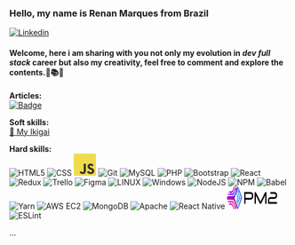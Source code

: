 ### Hello, my name is Renan Marques from Brazil

[![Linkedin](https://img.shields.io/badge/-LinkedIn-0e76a8?style=flat-circle&logo=Linkedin&logoColor=white&link=https://www.linkedin.com/in/engincan-veske-b4a75b145/)](https://www.linkedin.com/in/renan-marques-dev/) </br>

#### **Welcome**, here i am sharing with you not only my evolution in ***dev full stack*** career but also my creativity, feel free to comment and explore the contents.🎯📚🚀

**Articles:**
<br/>
<a href="https://renan04-marques.medium.com/os-7-erros-de-codifica%C3%A7%C3%A3o-mais-comuns-que-todo-dev-iniciante-comete-e1aa15afdd36">
![Badge](https://img.shields.io/static/v1?labelColor=black&label&message=Medium&color=black&style=flat-square&logo=Medium)<a/>  

**Soft skills:**
<br/>
<a href="https://www.linkedin.com/in/renan-marques-615882a4/detail/overlay-view/urn:li:fsd_profileTreasuryMedia:(ACoAABYyuPEBTDGZ0MPyc0np-g6KNgFZnrkuerg,1605004681721)/?lipi=urn%3Ali%3Apage%3Ad_flagship3_profile_view_base%3BwjXIcLTPSpWmODfvWkpPeA%3D%3D&licu=urn%3Ali%3Acontrol%3Ad_flagship3_profile_view_base-featured_item_detail_view" color="green">🔗 My Ikigai</a>

**Hard skills:**
</br><img src="https://www.flaticon.com/svg/static/icons/svg/226/226269.svg" alt="HTML5" title="HTML5" width="40" height="40"/> 
<img src="https://www.flaticon.com/svg/static/icons/svg/732/732190.svg" alt="CSS" title="CSS" width="40" height="40"/>
<img src="https://raw.githubusercontent.com/voodootikigod/logo.js/master/js.png" alt="JS" title="JavaScript" width="40" height="40"/>
<img src="https://upload.wikimedia.org/wikipedia/commons/thumb/3/3f/Git_icon.svg/1024px-Git_icon.svg.png" alt="Git" title="Git" width="40" height="40"/>
<img src="https://soltveit.org/wp-content/uploads/2014/02/mysql-database-logo-web.png" alt="MySQL" title="MySQL" width="40" height="40"/>
<img src="http://seeklogo.com/images/P/php-logo-ADE513E748-seeklogo.com.png" alt="PHP" title="PHP" width="40" height="40"/>
<img src="https://sdtimes.com/wp-content/uploads/2018/01/bootstrap-stack.png" alt="Bootstrap" title="Bootstrap" width="40" height="40"/>
<img src="https://cdn.freebiesupply.com/logos/large/2x/react-1-logo-svg-vector.svg" alt="React" title="React" width="40" height="40"/>
<img src="https://raw.githubusercontent.com/reduxjs/redux/master/logo/logo.png" alt="Redux" title="Redux" width="40" height="40"/>
<img src="https://a.trellocdn.com/prgb/dist/images/ios/apple-touch-icon-precomposed.8de2074e8a785dd5d498.png" alt="Trello" title="Trello" width="40" height="40"/>
<img src="https://static.figma.com/app/icon/1/favicon.png" alt="Figma" title="Figma" width="40" height="40"/>
<img src="https://www.flaticon.com/svg/static/icons/svg/226/226772.svg" alt="LINUX" title="LINUX" width="40" height="40"/>
<img src="https://seeklogo.com/images/W/windows-10-icon-logo-5BC5C69712-seeklogo.com.png" alt="Windows" title="Windows" width="40" height="40"/>
<img src="https://cdn.freebiesupply.com/logos/large/2x/nodejs-icon-logo-png-transparent.png" alt="NodeJS" title="NodeJS" width="40" height="40"/>
<img src="https://www.logolynx.com/images/logolynx/7f/7fb976a537620fed310872d533cd161c.png" alt="NPM" title="NPM" width="40" height="40"/>
<img src="https://d33wubrfki0l68.cloudfront.net/7a197cfe44548cc1a3f581152af70a3051e11671/78df8/img/babel.svg" alt="Babel" title="Babel" width="50" height="50"/>
<img src="https://i0.wp.com/sempreupdate.com.br/wp-content/uploads/2018/09/como-instalar-o-yarn-um-gerenciador-de-pacotes-npm-instale-agora-no-ubuntu-debian-e-fedora.png?fit=800%2C358&ssl=1" alt="Yarn" title="Yarn" width="80" height="40"/>
<img src="https://cdn.freebiesupply.com/logos/large/2x/aws-ec2-logo-png-transparent.png" alt="AWS EC2" title="AWS EC2" width="40" height="40"/>
<img src="http://static.tumblr.com/lbtm3t2/8PAn0kziu/mongodb-logo.png" alt="MongoDB" title="MongoDB" width="40" height="40"/>
<img src="https://www.iconattitude.com/icons/open_icon_library/apps/png/256/apache.png" alt="Apache" title="Apache" width="40" height="40"/>
<img src="https://codebrahma.com/static/react-native-248cb156cf25bd359ef4705fb4306762.png" alt="React Native" title="React Native" width="40" height="40"/>
<img src="https://raw.githubusercontent.com/Unitech/pm2/master/pres/pm2-v4.png" alt="PM2" title="PM2" width="90" height="40"/>
<img src="https://cdn.freebiesupply.com/logos/thumbs/2x/eslint-1-logo.png" alt="ESLint" title="ESLint" width="45" height="40"/>

...

<!--
**Soft Skills:** - habilidades interpessoais
**Hard skills:** - habilidades tecnicas
<img src="https://upload-icon.s3.us-east-2.amazonaws.com/uploads/icons/png/20167174151551942641-512.png" alt="react" width="20" height="20"/> <img src="https://upload-icon.s3.us-east-2.amazonaws.com/uploads/icons/png/19108918321553750384-512.png" alt="react-native" width="20" height="20"/> <img src="https://cdn4.iconfinder.com/data/icons/logos-and-brands/512/233_Node_Js_logo-256.png" alt="nodejs" width="20" height="20"/> <img src="https://image.flaticon.com/icons/svg/919/919826.svg" alt="css3" width="20" height="20"/>  <img src="https://image.flaticon.com/icons/svg/919/919827.svg" alt="html5" width="20" height="20"/> <img src="https://image.flaticon.com/icons/svg/226/226777.svg" alt="java" width="20" height="20"/> <img src="https://cdn1.iconfinder.com/data/icons/development-2-yellow/60/30_-Javascript-_development_coding_programming_code-512.png" alt="javascript" width="20" height="20"/> <img src="https://image.flaticon.com/icons/png/512/919/919832.png" alt="typescript" width="20" height="20"/> <img src="https://image.flaticon.com/icons/svg/2772/2772128.svg" alt="sql" width="20" height="20"/> <img src="https://upload-icon.s3.us-east-2.amazonaws.com/uploads/icons/png/16876668881551942134-512.png" alt="postgresql" width="20" height="20"/> <img src="https://upload-icon.s3.us-east-2.amazonaws.com/uploads/icons/png/19681752361536207300-512.png" alt="bootstrap" width="20" height="20"/> <img src="https://cdn4.iconfinder.com/data/icons/logos-3/512/mongodb-2-256.png" alt="mongodb" width="70" height="20"/><img src="https://image.flaticon.com/icons/svg/919/919830.svg" alt="php" width="20" height="20"/>


**Re04nan/Re04nan** is a ✨ _special_ ✨ repository because its `README.md` (this file) appears on your GitHub profile.

Here are some ideas to get you started:

- 🔭 I’m currently working on ...
- 🌱 I’m currently learning ...
- 👯 I’m looking to collaborate on ...
- 🤔 I’m looking for help with ...
- 💬 Ask me about ...
- 📫 How to reach me: ...
- 😄 Pronouns: ...
- ⚡ Fun fact: ...
-->
